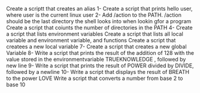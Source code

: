 Create a scriptt that creates an alias
1- Create a script that prints hello user, where user is the current linux user
2- Add /action to the PATH. /action should be the last directory the shell looks into when lookin gfor a program
Create a script that coiunts the number of directories in the PATH
4- Create a script that lists environment variables
Create a script that lists all local variable and environment variable, and functions
Create a script that createes a new local variable
7- Create a script that creates a new global Variable
8- Write a script that prints the result of the addition of 128 with the value stored in the environmentvariable TRUEKNOWLEDGE , followed by new line
9- Write a script that prints the result of POWER divided by DIVIDE, followed by a newline
10- Write a script that displays the result of BREATH to the power LOVE
Write a script that converts a number from base 2 to base 10
